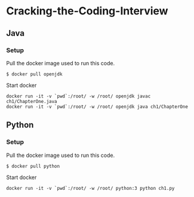 # Cracking-the-Coding-Interview

## Java
### Setup
Pull the docker image used to run this code.
```
$ docker pull openjdk
```

Start docker
```
docker run -it -v `pwd`:/root/ -w /root/ openjdk javac ch1/ChapterOne.java
docker run -it -v `pwd`:/root/ -w /root/ openjdk java ch1/ChapterOne
```

## Python
### Setup
Pull the docker image used to run this code.
```
$ docker pull python
```

Start docker
```
docker run -it -v `pwd`:/root/ -w /root/ python:3 python ch1.py
```
